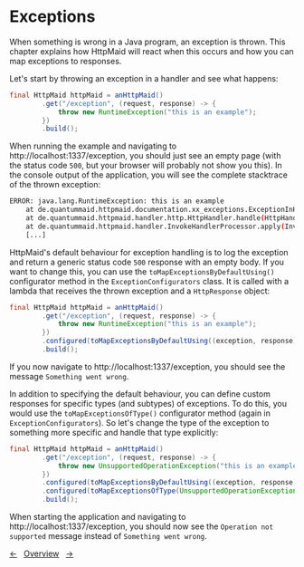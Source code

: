 # Exceptions
When something is wrong in a Java program, an exception is thrown.
This chapter explains how HttpMaid will react when this occurs and how
you can map exceptions to responses.

Let's start by throwing an exception in a handler and see what happens:
<!---[CodeSnippet] (exceptionInHandler)-->
```java
final HttpMaid httpMaid = anHttpMaid()
        .get("/exception", (request, response) -> {
            throw new RuntimeException("this is an example");
        })
        .build();
```

When running the example and navigating to http://localhost:1337/exception,
you should just see an empty page (with the status code `500`, but your browser
will probably not show you this).
In the console output of the application, you will see the complete stacktrace
of the thrown exception:
```bash
ERROR: java.lang.RuntimeException: this is an example
	at de.quantummaid.httpmaid.documentation.xx_exceptions.ExceptionInHandlerExample.lambda$main$0(ExceptionInHandlerExample.java:36)
	at de.quantummaid.httpmaid.handler.http.HttpHandler.handle(HttpHandler.java:33)
	at de.quantummaid.httpmaid.handler.InvokeHandlerProcessor.apply(InvokeHandlerProcessor.java:46)
	[...]
```


HttpMaid's default behaviour for exception handling
is to log the exception and return a generic status code `500` response
with an empty body.
If you want to change this, you can use the `toMapExceptionsByDefaultUsing()`
configurator method in the `ExceptionConfigurators` class.
It is called with a lambda that receives the thrown exception and a `HttpResponse` object:
<!---[CodeSnippet] (defaultMappedException)-->
```java
final HttpMaid httpMaid = anHttpMaid()
        .get("/exception", (request, response) -> {
            throw new RuntimeException("this is an example");
        })
        .configured(toMapExceptionsByDefaultUsing((exception, response) -> response.setBody("Something went wrong")))
        .build();
```

If you now navigate to http://localhost:1337/exception, you should see
the message `Something went wrong`.

In addition to specifying the default behaviour, you can define custom responses
for specific types (and subtypes) of exceptions.
To do this, you would use the `toMapExceptionsOfType()` configurator method
(again in `ExceptionConfigurators`).
So let's change the type of the exception to something more specific and
handle that type explicitly:
<!---[CodeSnippet] (specificMappedException)-->
```java
final HttpMaid httpMaid = anHttpMaid()
        .get("/exception", (request, response) -> {
            throw new UnsupportedOperationException("this is an example");
        })
        .configured(toMapExceptionsByDefaultUsing((exception, response) -> response.setBody("Something went wrong")))
        .configured(toMapExceptionsOfType(UnsupportedOperationException.class, (exception, response) -> response.setBody("Operation not supported")))
        .build();
```

When starting the application and navigating to http://localhost:1337/exception, you should now see
the `Operation not supported` message instead of `Something went wrong`.


<!---[Nav]-->
[&larr;](07_ConfiguringAndLogging.md)&nbsp;&nbsp;&nbsp;[Overview](../README.md)&nbsp;&nbsp;&nbsp;[&rarr;](09_AuthenticationAndAuthorization.md)

